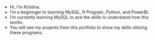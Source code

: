 -  Hi, I’m Kristina. 
-  I’m a beginnger to learning MySQL, R Program, Python, and PowerBi. 
-  I’m currently learning MySQL to ace the skills to understand how this works. 
- You will see my projects from this portfolio to show my skills ultizing these programs. 

<!---
Fashionsta19/Fashionsta19 is a ✨ special ✨ repository because its `README.md` (this file) appears on your GitHub profile.
You can click the Preview link to take a look at your changes.
--->
